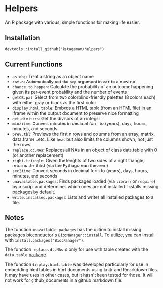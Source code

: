 # Helpers

An R package with various, simple functions for making life easier.

## Installation

```
devtools::install_github("kstagaman/helpers")
```

## Current Functions

- `as.obj`: Treat a string as an object name
- `cat.n`: Automatically set the `sep` argument in `cat` to a newline
- `chance.to.happen`: Calculate the probability of an outcome happening given its per-event probability and the number of events
- `getCB.pal`: Select from two colorblind-friendly palettes (8 colors each) with either gray or black as the first color
- `display.html.table`: Embeds a HTML table (from an HTML file) in an iframe within the output document to preserve nice formatting
- `get.divisors`: Get the divisors of an integer
- `min2time`: Convert minutes in decimal form to (years), days, hours, minutes, and seconds
- `prev.tbl`: Previews the first n rows and columns from an array, matrix, data.frame...etc. Like `head` but also limits the columns shown, not just the rows.
- `replace.dt.NAs`: Replaces all NAs in an object of class data.table with 0 (or another replacement)
- `right.triangle`: Given the lenghts of two sides of a right triangle, returns the third (via the Pythagorean theorem)
- `sec2time`: Convert seconds in decimal form to (years), days, hours, minutes, and seconds
- `unavailable.packages`: Finds packages loaded (via `library` or `require`) by a script and determines which ones are not installed. Installs missing packages by default.
- `write.installed.packages`: Lists and writes all installed packages to a file.

## Notes

The function `unavailable_packages` has the option to install missing packages [bioconductor's](https://www.bioconductor.org/) `BiocManager::install`. To utilize, you can install with `install.packages("BiocManager")`.

The function `replace.dt.NAs` is only for use with table created with the `data.table` [package](https://github.com/Rdatatable/data.table).

The function `display.html.table` was developed particularly for use in embedding html tables in html documents using knitr and Rmarkdown files. It may have uses in other cases, but it hasn't been tested for those. It will not work for github_documents in a github markdown file.
